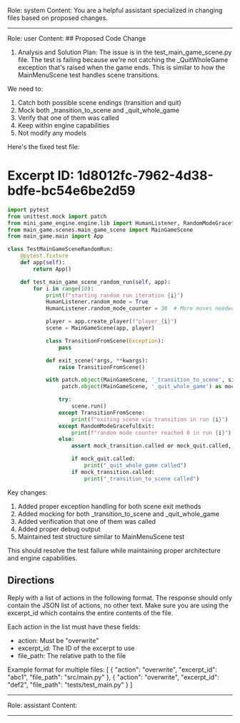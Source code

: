 Role: system
Content: You are a helpful assistant specialized in changing files based on proposed changes.
__________________
Role: user
Content: ## Proposed Code Change
1. Analysis and Solution Plan:
The issue is in the test_main_game_scene.py file. The test is failing because we're not catching the _QuitWholeGame exception that's raised when the game ends. This is similar to how the MainMenuScene test handles scene transitions.

We need to:
1. Catch both possible scene endings (transition and quit)
2. Mock both _transition_to_scene and _quit_whole_game
3. Verify that one of them was called
4. Keep within engine capabilities
5. Not modify any models

Here's the fixed test file:

# Excerpt ID: 1d8012fc-7962-4d38-bdfe-bc54e6be2d59
```python main_game/tests/test_main_game_scene.py
import pytest
from unittest.mock import patch
from mini_game_engine.engine.lib import HumanListener, RandomModeGracefulExit
from main_game.scenes.main_game_scene import MainGameScene
from main_game.main import App

class TestMainGameSceneRandomRun:
    @pytest.fixture
    def app(self):
        return App()

    def test_main_game_scene_random_run(self, app):
        for i in range(10):
            print(f"starting random run iteration {i}")
            HumanListener.random_mode = True
            HumanListener.random_mode_counter = 30  # More moves needed for battle scene

            player = app.create_player(f"player_{i}")
            scene = MainGameScene(app, player)

            class TransitionFromScene(Exception):
                pass

            def exit_scene(*args, **kwargs):
                raise TransitionFromScene()

            with patch.object(MainGameScene, '_transition_to_scene', side_effect=exit_scene) as mock_transition, \
                 patch.object(MainGameScene, '_quit_whole_game') as mock_quit:

                try:
                    scene.run()
                except TransitionFromScene:
                    print(f"exiting scene via transition in run {i}")
                except RandomModeGracefulExit:
                    print(f"random mode counter reached 0 in run {i}")
                else:
                    assert mock_transition.called or mock_quit.called, "Scene did not exit properly"

                    if mock_quit.called:
                        print("_quit_whole_game called")
                    if mock_transition.called:
                        print("_transition_to_scene called")
```

Key changes:
1. Added proper exception handling for both scene exit methods
2. Added mocking for both _transition_to_scene and _quit_whole_game
3. Added verification that one of them was called
4. Added proper debug output
5. Maintained test structure similar to MainMenuScene test

This should resolve the test failure while maintaining proper architecture and engine capabilities.

## Directions
Reply with a list of actions in the following format. The response should only contain the JSON list of actions, no other text.
Make sure you are using the excerpt_id which contains the entire contents of the file.

Each action in the list must have these fields:
- action: Must be "overwrite"
- excerpt_id: The ID of the excerpt to use
- file_path: The relative path to the file

Example format for multiple files:
[
    {
        "action": "overwrite",
        "excerpt_id": "abc1",
        "file_path": "src/main.py"
    },
    {
        "action": "overwrite",
        "excerpt_id": "def2",
        "file_path": "tests/test_main.py"
    }
]
__________________
Role: assistant
Content: 
__________________

